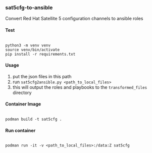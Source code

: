 ### sat5cfg-to-ansible
Convert Red Hat Satellite 5 configuration channels to ansible roles

#### Test

``` shell

python3 -m venv venv
source venv/bin/activate
pip install -r requirements.txt

```

#### Usage

1. put the json files in this path
2. run `sat5cfg2ansible.py <path_to_local_files>`
3. this will output the roles and playbooks to the `transformed_files` directory

#### Container Image

``` shell

podman build -t sat5cfg .

```

#### Run container

``` shell

podman run -it -v <path_to_local_files>:/data:Z sat5cfg

```
